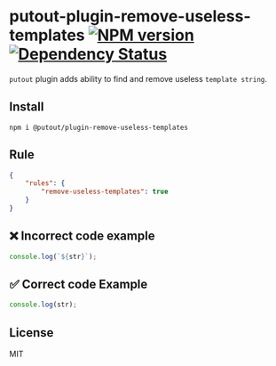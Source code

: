 # putout-plugin-remove-useless-templates [![NPM version][NPMIMGURL]][NPMURL] [![Dependency Status][DependencyStatusIMGURL]][DependencyStatusURL]

[NPMIMGURL]:                https://img.shields.io/npm/v/@putout/plugin-remove-useless-templates.svg?style=flat&longCache=true
[NPMURL]:                   https://npmjs.org/package/@putout/plugin-remove-useless-templates"npm"

[DependencyStatusURL]:      https://david-dm.org/coderaiser/putout?path=packages/plugin-remove-useless-templates
[DependencyStatusIMGURL]:   https://david-dm.org/coderaiser/putout.svg?path=packages/plugin-remove-useless-templates

`putout` plugin adds ability to find and remove useless `template string`.

## Install

```
npm i @putout/plugin-remove-useless-templates
```

## Rule

```json
{
    "rules": {
        "remove-useless-templates": true
    }
}
```

## ❌ Incorrect code example

```js
console.log(`${str}`);
```

## ✅ Correct code Example

```js
console.log(str);
```

## License

MIT


